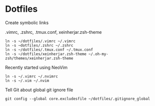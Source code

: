 # Dotfiles

Create symbolic links

.vimrc, .zshrc, .tmux.conf, xeinherjar.zsh-theme 

```
ln -s ~/dotfiles/.vimrc ~/.vimrc
ln -s ~dotfiles/.zshrc ~/.zshrc
ln -s ~/dotfiles/.tmux.conf ~/.tmux.conf
ln -s ~/dotfiles/xeinherjar.zsh-theme ~/.oh-my-zsh/themes/xeinherjar.zsh-theme
```

Recently started using NeoVim
```
ln -s ~/.vimrc ~/.nvimrc
ln -s ~/.vim ~/.nvim
```

Tell Git about global git ignore file
```
git config --global core.excludesfile ~/dotfiles/.gitignore_global
```
